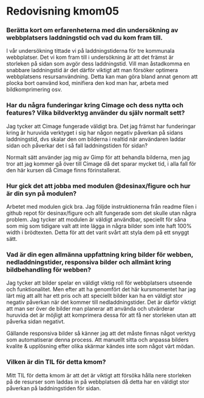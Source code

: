 ---
---
Redovisning kmom05
=========================

### Berätta kort om erfarenheterna med din undersökning av webbplatsers laddningstid och vad du kom fram till.

I vår undersökning tittade vi på laddningstiderna för tre kommunala webbplatser. Det vi kom fram till i undersökning är att det främst är storleken på sidan som avgör dess laddningstid. Vill man åstadkomma en snabbare laddningstid är det därför viktigt att man försöker optimera webbplatsens resursanvändning. Detta kan man göra bland annat genom att plocka bort oanvänd kod, minifiera den kod man har, arbeta med bildkomprimering osv.

### Har du några funderingar kring Cimage och dess nytta och features? Vilka bildverktyg använder du själv normalt sett?

Jag tycker att Cimage fungerade väldigt bra. Det jag främst har funderingar kring är huruvida verktyget i sig har någon negativ påverkan på sidans laddningstid, dvs skalar den om bilderna i realtid när användaren laddar sidan och påverkar det i så fall laddningstiden för sidan?

Normalt sätt använder jag mig av Gimp för att behandla bilderna, men jag tror att jag kommer gå över till Cimage då det sparar mycket tid, i alla fall för den här kursen då Cimage finns förinstallerat.

### Hur gick det att jobba med modulen @desinax/figure och hur är din syn på modulen?

Arbetet med modulen gick bra. Jag följde instruktionerna från readme filen i github repot för desinax/figure och allt fungerade som det skulle utan några problem. Jag tycker att modulen är väldigt användbar, speciellt för såna som mig som tidigare valt att inte lägga in några bilder som inte haft 100% width i brödtexten. Detta för att det varit svårt att styla dem på ett snyggt sätt.

### Vad är din egen allmänna uppfattning kring bilder för webben, nedladdningstider, responsiva bilder och allmänt kring bildbehandling för webben?

Jag tycker att bilder spelar en väldigt viktig roll för webbplatsers utseende och funktionalitet. Men efter att ha genomfört det här kursmomentet har jag lärt mig att allt har ett pris och att speciellt bilder kan ha en väldigt stor negativ påverkan när det kommer till nedladdningstider. Det är därför viktigt att man ser över de bilder man planerar att använda och utvärderar huruvida det är möjligt att komprimera dessa för att få ner storleken utan att påverka sidan negativt.

Gällande responsiva bilder så känner jag att det måste finnas något verktyg som automatiserar denna process. Att manuellt sitta och anpassa bilders kvalite & upplösning efter olika skärmar kändes inte som något värt mödan.

### Vilken är din TIL för detta kmom?

Mitt TIL för detta kmom är att det är viktigt att försöka hålla nere storleken på de resurser som laddas in på webbplatsen då detta har en väldigt stor påverkan på laddningstiden för sidan.
